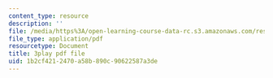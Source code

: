 ```yaml
---
content_type: resource
description: ''
file: /media/https%3A/open-learning-course-data-rc.s3.amazonaws.com/res-6-008-digital-signal-processing-spring-2011/1b2cf4212470a58b890c90622587a3de_14Vg7GyCVLY.pdf
file_type: application/pdf
resourcetype: Document
title: 3play pdf file
uid: 1b2cf421-2470-a58b-890c-90622587a3de
---
```

